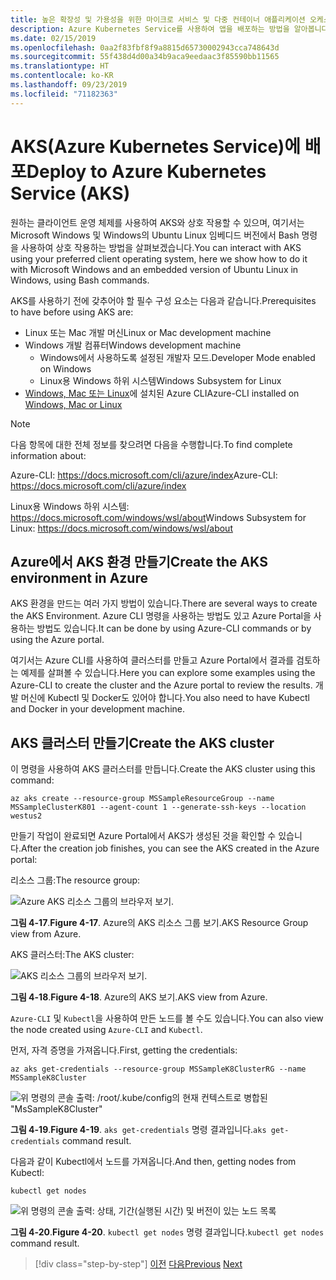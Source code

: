 ```yaml
---
title: 높은 확장성 및 가용성을 위한 마이크로 서비스 및 다중 컨테이너 애플리케이션 오케스트레이션
description: Azure Kubernetes Service를 사용하여 앱을 배포하는 방법을 알아봅니다.
ms.date: 02/15/2019
ms.openlocfilehash: 0aa2f83fbf8f9a8815d65730002943cca748643d
ms.sourcegitcommit: 55f438d4d00a34b9aca9eedaac3f85590bb11565
ms.translationtype: HT
ms.contentlocale: ko-KR
ms.lasthandoff: 09/23/2019
ms.locfileid: "71182363"
---
```

# <a name="deploy-to-azure-kubernetes-service-aks"></a><span data-ttu-id="93e4f-103">AKS(Azure Kubernetes Service)에 배포</span><span class="sxs-lookup"><span data-stu-id="93e4f-103">Deploy to Azure Kubernetes Service (AKS)</span></span>

<span data-ttu-id="93e4f-104">원하는 클라이언트 운영 체제를 사용하여 AKS와 상호 작용할 수 있으며, 여기서는 Microsoft Windows 및 Windows의 Ubuntu Linux 임베디드 버전에서 Bash 명령을 사용하여 상호 작용하는 방법을 살펴보겠습니다.</span><span class="sxs-lookup"><span data-stu-id="93e4f-104">You can interact with AKS using your preferred client operating system, here we show how to do it with Microsoft Windows and an embedded version of Ubuntu Linux in Windows, using Bash commands.</span></span>

<span data-ttu-id="93e4f-105">AKS를 사용하기 전에 갖추어야 할 필수 구성 요소는 다음과 같습니다.</span><span class="sxs-lookup"><span data-stu-id="93e4f-105">Prerequisites to have before using AKS are:</span></span>

- <span data-ttu-id="93e4f-106">Linux 또는 Mac 개발 머신</span><span class="sxs-lookup"><span data-stu-id="93e4f-106">Linux or Mac development machine</span></span>
- <span data-ttu-id="93e4f-107">Windows 개발 컴퓨터</span><span class="sxs-lookup"><span data-stu-id="93e4f-107">Windows development machine</span></span>
  - <span data-ttu-id="93e4f-108">Windows에서 사용하도록 설정된 개발자 모드.</span><span class="sxs-lookup"><span data-stu-id="93e4f-108">Developer Mode enabled on Windows</span></span>
  - <span data-ttu-id="93e4f-109">Linux용 Windows 하위 시스템</span><span class="sxs-lookup"><span data-stu-id="93e4f-109">Windows Subsystem for Linux</span></span>
- <span data-ttu-id="93e4f-110">[Windows, Mac 또는 Linux](https://docs.microsoft.com/cli/azure/install-azure-cli)에 설치된 Azure CLI</span><span class="sxs-lookup"><span data-stu-id="93e4f-110">Azure-CLI installed on [Windows, Mac or Linux](https://docs.microsoft.com/cli/azure/install-azure-cli)</span></span>

> [!NOTE]
> <span data-ttu-id="93e4f-111">다음 항목에 대한 전체 정보를 찾으려면 다음을 수행합니다.</span><span class="sxs-lookup"><span data-stu-id="93e4f-111">To find complete information about:</span></span>
>
> <span data-ttu-id="93e4f-112">Azure-CLI: <https://docs.microsoft.com/cli/azure/index></span><span class="sxs-lookup"><span data-stu-id="93e4f-112">Azure-CLI: <https://docs.microsoft.com/cli/azure/index></span></span>
>
> <span data-ttu-id="93e4f-113">Linux용 Windows 하위 시스템: <https://docs.microsoft.com/windows/wsl/about></span><span class="sxs-lookup"><span data-stu-id="93e4f-113">Windows Subsystem for Linux: <https://docs.microsoft.com/windows/wsl/about></span></span>

## <a name="create-the-aks-environment-in-azure"></a><span data-ttu-id="93e4f-114">Azure에서 AKS 환경 만들기</span><span class="sxs-lookup"><span data-stu-id="93e4f-114">Create the AKS environment in Azure</span></span>

<span data-ttu-id="93e4f-115">AKS 환경을 만드는 여러 가지 방법이 있습니다.</span><span class="sxs-lookup"><span data-stu-id="93e4f-115">There are several ways to create the AKS Environment.</span></span> <span data-ttu-id="93e4f-116">Azure CLI 명령을 사용하는 방법도 있고 Azure Portal을 사용하는 방법도 있습니다.</span><span class="sxs-lookup"><span data-stu-id="93e4f-116">It can be done by using Azure-CLI commands or by using the Azure portal.</span></span>

<span data-ttu-id="93e4f-117">여기서는 Azure CLI를 사용하여 클러스터를 만들고 Azure Portal에서 결과를 검토하는 예제를 살펴볼 수 있습니다.</span><span class="sxs-lookup"><span data-stu-id="93e4f-117">Here you can explore some examples using the Azure-CLI to create the cluster and the Azure portal to review the results.</span></span> <span data-ttu-id="93e4f-118">개발 머신에 Kubectl 및 Docker도 있어야 합니다.</span><span class="sxs-lookup"><span data-stu-id="93e4f-118">You also need to have Kubectl and Docker in your development machine.</span></span>  

## <a name="create-the-aks-cluster"></a><span data-ttu-id="93e4f-119">AKS 클러스터 만들기</span><span class="sxs-lookup"><span data-stu-id="93e4f-119">Create the AKS cluster</span></span>

<span data-ttu-id="93e4f-120">이 명령을 사용하여 AKS 클러스터를 만듭니다.</span><span class="sxs-lookup"><span data-stu-id="93e4f-120">Create the AKS cluster using this command:</span></span>

```console
az aks create --resource-group MSSampleResourceGroup --name MSSampleClusterK801 --agent-count 1 --generate-ssh-keys --location westus2
```

<span data-ttu-id="93e4f-121">만들기 작업이 완료되면 Azure Portal에서 AKS가 생성된 것을 확인할 수 있습니다.</span><span class="sxs-lookup"><span data-stu-id="93e4f-121">After the creation job finishes, you can see the AKS created in the Azure portal:</span></span>

<span data-ttu-id="93e4f-122">리소스 그룹:</span><span class="sxs-lookup"><span data-stu-id="93e4f-122">The resource group:</span></span>

![Azure AKS 리소스 그룹의 브라우저 보기.](media/aks-resource-group-view.png)

<span data-ttu-id="93e4f-124">**그림 4-17**.</span><span class="sxs-lookup"><span data-stu-id="93e4f-124">**Figure 4-17**.</span></span> <span data-ttu-id="93e4f-125">Azure의 AKS 리소스 그룹 보기.</span><span class="sxs-lookup"><span data-stu-id="93e4f-125">AKS Resource Group view from Azure.</span></span>

<span data-ttu-id="93e4f-126">AKS 클러스터:</span><span class="sxs-lookup"><span data-stu-id="93e4f-126">The AKS cluster:</span></span>

![AKS 리소스 그룹의 브라우저 보기.](media/aks-cluster-view.png)

<span data-ttu-id="93e4f-128">**그림 4-18**.</span><span class="sxs-lookup"><span data-stu-id="93e4f-128">**Figure 4-18**.</span></span> <span data-ttu-id="93e4f-129">Azure의 AKS 보기.</span><span class="sxs-lookup"><span data-stu-id="93e4f-129">AKS view from Azure.</span></span>

<span data-ttu-id="93e4f-130">`Azure-CLI` 및 `Kubectl`을 사용하여 만든 노드를 볼 수도 있습니다.</span><span class="sxs-lookup"><span data-stu-id="93e4f-130">You can also view the node created using `Azure-CLI` and `Kubectl`.</span></span>

<span data-ttu-id="93e4f-131">먼저, 자격 증명을 가져옵니다.</span><span class="sxs-lookup"><span data-stu-id="93e4f-131">First, getting the credentials:</span></span>

```console
az aks get-credentials --resource-group MSSampleK8ClusterRG --name MSSampleK8Cluster
```

![위 명령의 콘솔 출력: /root/.kube/config의 현재 컨텍스트로 병합된 "MsSampleK8Cluster"](media/get-credentials-command-result.png)

<span data-ttu-id="93e4f-133">**그림 4-19**.</span><span class="sxs-lookup"><span data-stu-id="93e4f-133">**Figure 4-19**.</span></span> <span data-ttu-id="93e4f-134">`aks get-credentials` 명령 결과입니다.</span><span class="sxs-lookup"><span data-stu-id="93e4f-134">`aks get-credentials` command result.</span></span>

<span data-ttu-id="93e4f-135">다음과 같이 Kubectl에서 노드를 가져옵니다.</span><span class="sxs-lookup"><span data-stu-id="93e4f-135">And then, getting nodes from Kubectl:</span></span>

```console
kubectl get nodes
```

![위 명령의 콘솔 출력: 상태, 기간(실행된 시간) 및 버전이 있는 노드 목록](media/kubectl-get-nodes-command-result.png)

<span data-ttu-id="93e4f-137">**그림 4-20**.</span><span class="sxs-lookup"><span data-stu-id="93e4f-137">**Figure 4-20**.</span></span> <span data-ttu-id="93e4f-138">`kubectl get nodes` 명령 결과입니다.</span><span class="sxs-lookup"><span data-stu-id="93e4f-138">`kubectl get nodes` command result.</span></span>

>[!div class="step-by-step"]
><span data-ttu-id="93e4f-139">[이전](orchestrate-high-scalability-availability.md)
>[다음](docker-apps-development-environment.md)</span><span class="sxs-lookup"><span data-stu-id="93e4f-139">[Previous](orchestrate-high-scalability-availability.md)
[Next](docker-apps-development-environment.md)</span></span>
